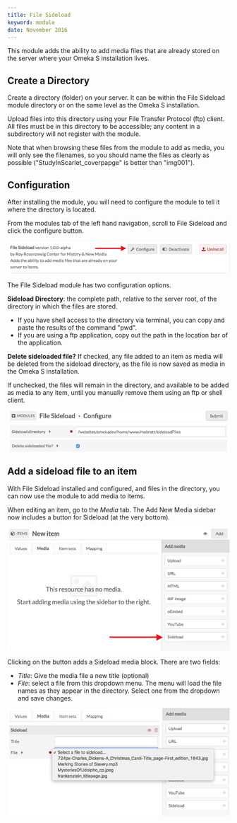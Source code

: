 ```yaml
---
title: File Sideload
keyword: module
date: November 2016
---
```


This module adds the ability to add media files that are already stored on the server where your Omeka S installation lives. 

Create a Directory
-----------------------
Create a directory (folder) on your server. It can be within the File Sideload module directory or on the same level as the Omeka S installation. 

Upload files into this directory using your File Transfer Protocol (ftp) client. All files must be in this directory to be accessible; any content in a subdirectory will not register with the module. 

Note that when browsing these files from the module to add as media, you will only see the filenames, so you should name the files as clearly as possible ("StudyInScarlet_coverpapge" is better than "img001").

Configuration
---------------------------
After installing the module, you will need to configure the module to tell it where the directory is located. 

From the modules tab of the left hand navigation, scroll to File Sideload and click the configure button.

![A red arrow points to the configure button](../modules/modulesfiles/filesideload_config.png)

The File Sideload module has two configuration options. 

**Sideload Directory**: the complete path, relative to the server root, of the directory in which the files are stored. 

   - If you have shell access to the directory via terminal, you can copy and paste the results of the command "pwd". 
   - If you are using a ftp application, copy out the path in the location bar of the application.

**Delete sideloaded file?** If checked, any file added to an item as media will be deleted from the sideload directory, as the file is now saved as media in the Omeka S installation. 

If unchecked, the files will remain in the directory, and available to be added as media to any item, until you manually remove them using an ftp or shell client.

![A red arrow points to the configure button](../modules/modulesfiles/filesideload_config2.png)

Add a sideload file to an item
------------------------------
With File Sideload installed and configured, and files in the directory, you can now use the module to add media to items. 

When editing an item, go to the *Media* tab. The Add New Media sidebar now includes a button for Sideload (at the very bottom).

![A red arrow points to the add sideload media button](../modules/modulesfiles/filesideload_browse.png)

Clicking on the button adds a Sideload media block. There are two fields:

- *Title*: Give the media file a new title (optional)
- *File*: select a file from this dropdown menu. The menu will load the file names as they appear in the directory. Select one from the dropdown and save changes.

![Sideload media options with the dropdown open, displaying file names](../modules/modulesfiles/filesideload_addfile.png)
